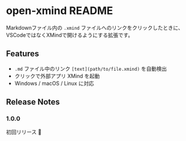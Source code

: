 # open-xmind README

Markdownファイル内の `.xmind` ファイルへのリンクをクリックしたときに、VSCodeではなくXMindで開けるようにする拡張です。

## Features

- `.md` ファイル中のリンク `[text](path/to/file.xmind)` を自動検出
- クリックで外部アプリ XMind を起動
- Windows / macOS / Linux に対応

## Release Notes

### 1.0.0

初回リリース 🎉

